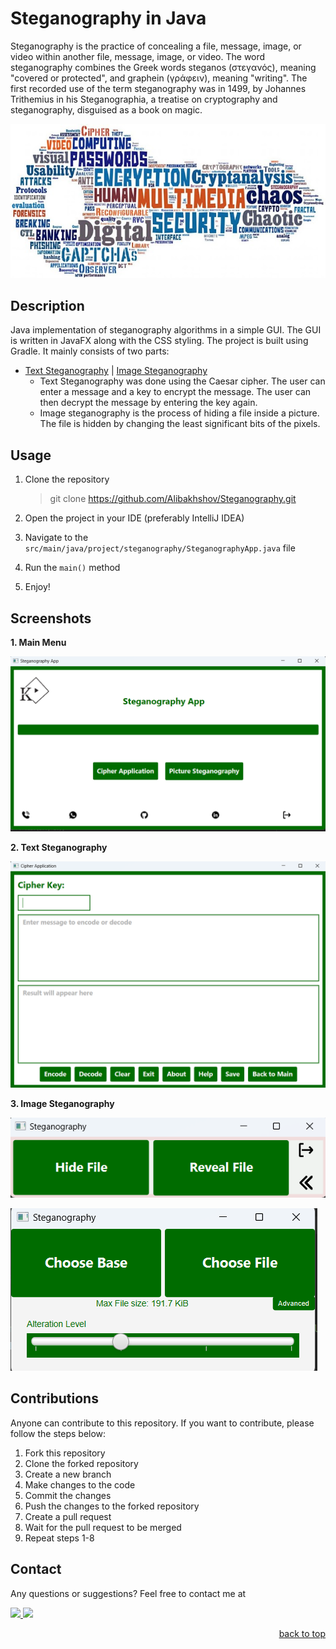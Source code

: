 # Steganography in Java 

Steganography is the practice of concealing a file, message, image, or video within another file, message, image, or video. The word steganography combines the Greek words steganos (στεγανός), meaning "covered or protected", and graphein (γράφειν), meaning "writing". The first recorded use of the term steganography was in 1499, by Johannes Trithemius in his Steganographia, a treatise on cryptography and steganography, disguised as a book on magic. 

![steg.jpeg](src/main/resources/project/steganography/images/steg.jpeg)

## Description

Java implementation of steganography algorithms in a simple GUI. The GUI is written in JavaFX along with the CSS styling. The project is built using Gradle. It mainly consists of two parts: 
<ul>
    <li>
        <a href="" > Text Steganography</a> | <a href="" > Image Steganography</a> 
        <ul>
             <li>Text Steganography was done using the Caesar cipher. The user can enter a message and a key to encrypt the message. The user can then decrypt the message by entering the key again.   </li>
        </ul>
        <ul> 
             <li>Image steganography is the process of hiding a file inside a picture. The file is hidden by changing the least significant bits of the pixels. </li>
        </ul> 
    </li>
</ul>

## Usage

1. Clone the repository

   > git clone https://github.com/Alibakhshov/Steganography.git

2. Open the project in your IDE (preferably IntelliJ IDEA)
3. Navigate to the `src/main/java/project/steganography/SteganographyApp.java` file
4. Run the `main()` method
5. Enjoy!

## Screenshots

**1. Main Menu**

   ![textSteg.png](src/main/resources/project/steganography/images/MainScreen.png)

**2. Text Steganography**

   ![imageSteg.png](src/main/resources/project/steganography/images/CipherScreen.png)

**3. Image Steganography**

   ![imageSteg.png](src/main/resources/project/steganography/images/ImageSteg1.png)

   ![imageSteg.png](src/main/resources/project/steganography/images/ImageSteg2.png)


## Contributions

Anyone can contribute to this repository. If you want to contribute, please follow the steps below:

1. Fork this repository
2. Clone the forked repository
3. Create a new branch
4. Make changes to the code
5. Commit the changes
6. Push the changes to the forked repository
7. Create a pull request
8. Wait for the pull request to be merged
9. Repeat steps 1-8

## Contact

Any questions or suggestions? Feel free to contact me at

<a href="www.linkedin.com/in/alibakhshov">
    <img height="40" src="https://cdn2.iconfinder.com/data/icons/social-icon-3/512/social_style_3_in-306.png"/>
</a>

<a href="https://open.spotify.com/playlist/7KmIUNWrK8wEHfQcQfFrQ1?si=0e2d44043b5a40a4">
    <img height="40" src="https://cdn4.iconfinder.com/data/icons/logos-and-brands/512/315_Spotify_logo-128.png"/>
</a>

<p align="right"><a href="#top">back to top</a></p>







